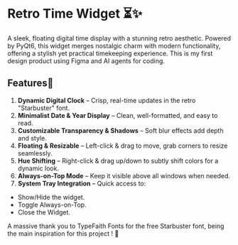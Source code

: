 # Retro Time Widget ⏳✨

A sleek, floating digital time display with a stunning retro aesthetic. Powered by PyQt6, this widget merges nostalgic charm with modern functionality, offering a stylish yet practical timekeeping experience.
This is my first design product using Figma and AI agents for coding.


## Features🌟 
1. **Dynamic Digital Clock** – Crisp, real-time updates in the retro "Starbuster" font.
2. **Minimalist Date & Year Display** – Clean, well-formatted, and easy to read.
3. **Customizable Transparency & Shadows** – Soft blur effects add depth and style.
4. **Floating & Resizable** – Left-click & drag to move, grab corners to resize seamlessly.
5. **Hue Shifting** – Right-click & drag up/down to subtly shift colors for a dynamic look.
6. **Always-on-Top Mode** – Keep it visible above all windows when needed.
7. **System Tray Integration** – Quick access to:
  - Show/Hide the widget.
  - Toggle Always-on-Top.
  - Close the Widget.

A massive thank you to TypeFaith Fonts for the free Starbuster font, being the main inspiration for this project ! 🚀
